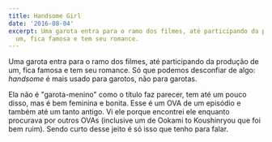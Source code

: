 ```yaml
---
title: Handsome Girl
date: '2016-08-04'
excerpt: Uma garota entra para o ramo dos filmes, até participando da produção de
  um, fica famosa e tem seu romance.
---
```




Uma garota entra para o ramo dos filmes, até participando da produção de um, fica famosa e tem seu romance. Só que podemos desconfiar de algo: *handsome* é mais usado para garotos, não para garotas.

Ela não é "garota-menino" como o título faz parecer, tem até um pouco disso, mas é bem feminina e bonita. Esse é um OVA de um episódio e também até um tanto antigo. Vi ele porque encontrei ele enquanto procurava por outros OVAs (inclusive um de Ookami to Koushinryou que foi bem ruim). Sendo curto desse jeito é só isso que tenho para falar.